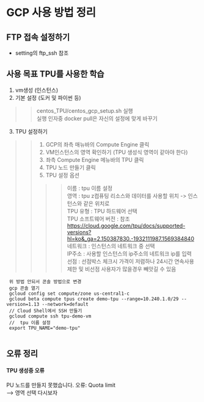 # GCP 사용 방법 정리 

## FTP 접속 설정하기
- setting의 ftp_ssh 참조 

## 사용 목표  TPU를 사용한 학습 

1. vm생성 (인스턴스)
2. 기본 설정 (도커 및 파이썬 등)
>> centos_TPU/centos_gcp_setup.sh 실행 <br>
>> 실행 인자중 docker pull은 자신의 설정에 맞게 바꾸기
3. TPU 설정하기 
>> 1. GCP의 좌측 매뉴바의 Compute Engine 클릭 <br>
>> 2. VM인스턴스의 영역 확인하기 (TPU 생성식 영역이 같아야 한다)
>> 3. 좌측 Compute Engine 메뉴바의 TPU 클릭
>> 4. TPU 노드 만들기 클릭 <br>
>> 5. TPU 설정 옵션
>>>> 이름 : tpu 이름 설정<br>
>>>> 영역 : tpu z컴퓨팅 리소스와 데이터를 사용할 위치 -> 인스턴스와 같은 위치로<br> 
>>>> TPU 유형 : TPU 하드웨어 선택 <br>
>>>> TPU 소프트웨어 버전 : 참조 https://cloud.google.com/tpu/docs/supported-versions?hl=ko&_ga=2.150387830.-1932111987.1569384840<br>
>>>> 네트워크 : 인스턴스의 네트워크 중 선택 <br>
>>>> IP주소 :  사용할 인스턴스의 ip주소의 네트워크 ip를 입력<br>
>>>> 선점 : 선점박스 체크시  가격이 저렴하나 24시간 연속사용 제한 및 비선점 사용자가 많을경우 빼앗길 수 있음<br>
```
 위 방법 안되서 콘솔 방법으로 변경
 gcp 콘솔 열기
 gcloud config set compute/zone us-central1-c
 gcloud beta compute tpus create demo-tpu --range=10.240.1.0/29 --version=1.13 --network=default
 // Cloud Shell에서 SSH 만들기
 gcloud compute ssh tpu-demo-vm
 //  tpu 이름 설정
 export TPU_NAME="demo-tpu"
 
```

## 오류 정리
#### TPU 생성중 오류
PU 노드를 만들지 못했습니다. 오류: Quota limit <br>
--> 영역 선택 다시보자
